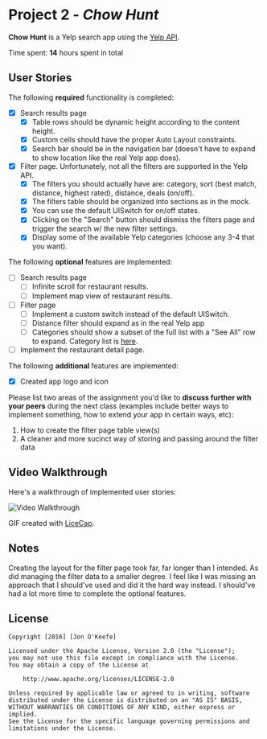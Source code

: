 # Project 2 - *Chow Hunt*

**Chow Hunt** is a Yelp search app using the [Yelp API](http://www.yelp.com/developers/documentation/v2/search_api).

Time spent: **14** hours spent in total

## User Stories

The following **required** functionality is completed:

- [X] Search results page
   - [X] Table rows should be dynamic height according to the content height.
   - [X] Custom cells should have the proper Auto Layout constraints.
   - [X] Search bar should be in the navigation bar (doesn't have to expand to show location like the real Yelp app does).
- [X] Filter page. Unfortunately, not all the filters are supported in the Yelp API.
   - [X] The filters you should actually have are: category, sort (best match, distance, highest rated), distance, deals (on/off).
   - [X] The filters table should be organized into sections as in the mock.
   - [X] You can use the default UISwitch for on/off states.
   - [X] Clicking on the "Search" button should dismiss the filters page and trigger the search w/ the new filter settings.
   - [X] Display some of the available Yelp categories (choose any 3-4 that you want).

The following **optional** features are implemented:

- [ ] Search results page
   - [ ] Infinite scroll for restaurant results.
   - [ ] Implement map view of restaurant results.
- [ ] Filter page
   - [ ] Implement a custom switch instead of the default UISwitch.
   - [ ] Distance filter should expand as in the real Yelp app
   - [ ] Categories should show a subset of the full list with a "See All" row to expand. Category list is [here](http://www.yelp.com/developers/documentation/category_list).
- [ ] Implement the restaurant detail page.

The following **additional** features are implemented:

- [X] Created app logo and icon

Please list two areas of the assignment you'd like to **discuss further with your peers** during the next class (examples include better ways to implement something, how to extend your app in certain ways, etc):

1. How to create the filter page table view(s)
2. A cleaner and more sucinct way of storing and passing around the filter data

## Video Walkthrough

Here's a walkthrough of implemented user stories:

<img src='http://i.imgur.com/link/to/your/gif/file.gif' title='Video Walkthrough' width='' alt='Video Walkthrough' />

GIF created with [LiceCap](http://www.cockos.com/licecap/).

## Notes

Creating the layout for the filter page took far, far longer than I intended. As did managing the filter data to a smaller degree. I feel like I was missing an approach that I should've used and did it the hard way instead. I should've had a lot more time to complete the optional features.

## License

    Copyright [2016] [Jon O'Keefe]

    Licensed under the Apache License, Version 2.0 (the "License");
    you may not use this file except in compliance with the License.
    You may obtain a copy of the License at

        http://www.apache.org/licenses/LICENSE-2.0

    Unless required by applicable law or agreed to in writing, software
    distributed under the License is distributed on an "AS IS" BASIS,
    WITHOUT WARRANTIES OR CONDITIONS OF ANY KIND, either express or implied.
    See the License for the specific language governing permissions and
    limitations under the License.
